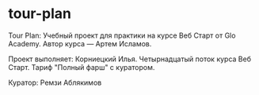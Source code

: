 # tour-plan

Tour Plan:
Учебный проект для практики на курсе Веб Старт от Glo Academy. Автор курса — Артем Исламов.

Проект выполняет:
Корниецкий Илья. Четырнадцатый поток курса Веб Старт. Тариф "Полный фарш" с куратором.

Куратор:
Ремзи Аблякимов
